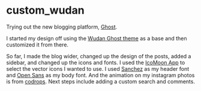 custom_wudan
============

Trying out the new blogging platform, [Ghost](https://ghost.org/). 

I started my design off using the [Wudan Ghost theme](http://www.polygonix.com/ghost-themes/wudan-theme-for-ghost/) as a base and then customized it from there.

So far, I made the blog wider, changed up the design of the posts, added a sidebar, and changed up the icons and fonts. I used the [IcoMoon App](http://icomoon.io/#app-features) to select the vector icons I wanted to use. I used [Sanchez](http://www.google.com/fonts/specimen/Sanchez) as my header font and [Open Sans](http://www.google.com/fonts/specimen/Open+Sans) as my body font. And the animation on my instagram photos is from [codrops](http://tympanus.net/codrops/2012/08/08/circle-hover-effects-with-css-transitions/). Next steps include adding a custom search and comments. 